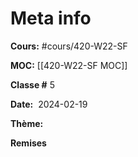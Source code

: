 # Meta info
**Cours:** #cours/420-W22-SF

**MOC:** [[420-W22-SF MOC]]

**Classe #** 5

**Date:**  2024-02-19

**Thème:**


**Remises**